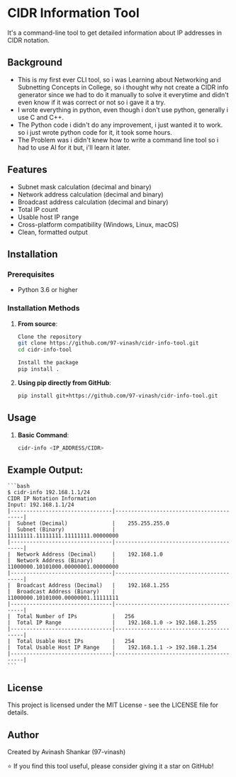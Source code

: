 # CIDR Information Tool

It's a command-line tool to get detailed information about IP addresses in CIDR notation.

## Background

- This is my first ever CLI tool, so i was Learning about Networking and Subnetting Concepts in College, so i thought why not create a CIDR info generator since we had to do it manually to solve it everytime and didn't even know if it was correct or not so i gave it a try.  
- I wrote everything in python, even though i don't use python, generally i use C and C++.  
- The Python code i didn't do any improvement, i just wanted it to work. so i just wrote python code for it, it took some hours.  
- The Problem was i didn't knew how to write a command line tool so i had to use AI for it but, i'll learn it later.

## Features

- Subnet mask calculation (decimal and binary)
- Network address calculation (decimal and binary)
- Broadcast address calculation (decimal and binary)
- Total IP count
- Usable host IP range
- Cross-platform compatibility (Windows, Linux, macOS)
- Clean, formatted output

## Installation

### Prerequisites

- Python 3.6 or higher

### Installation Methods

1. **From source**:
   ```bash
   Clone the repository
   git clone https://github.com/97-vinash/cidr-info-tool.git
   cd cidr-info-tool
   
   Install the package
   pip install .
   ```

2. **Using pip directly from GitHub**:
    ```bash
    pip install git+https://github.com/97-vinash/cidr-info-tool.git
    ```
## Usage

1. **Basic Command**:
    ```bash
    cidr-info <IP_ADDRESS/CIDR>
    ```

## Example Output:
    ```bash
    $ cidr-info 192.168.1.1/24
    CIDR IP Notation Information
    Input: 192.168.1.1/24
    |--------------------------------|-----------------------------------------|
    |  Subnet (Decimal)              |    255.255.255.0
    |  Subnet (Binary)               |    11111111.11111111.11111111.00000000
    |--------------------------------|-----------------------------------------|
    |  Network Address (Decimal)     |    192.168.1.0
    |  Network Address (Binary)      |    11000000.10101000.00000001.00000000
    |--------------------------------|-----------------------------------------|
    |  Broadcast Address (Decimal)   |    192.168.1.255
    |  Broadcast Address (Binary)    |    11000000.10101000.00000001.11111111
    |--------------------------------|-----------------------------------------|
    |  Total Number of IPs           |   256
    |  Total IP Range                |    192.168.1.0 -> 192.168.1.255
    |--------------------------------|-----------------------------------------|
    |  Total Usable Host IPs         |   254
    |  Total Usable Host IP Range    |    192.168.1.1 -> 192.168.1.254
    |--------------------------------|-----------------------------------------|
    ```
## License
This project is licensed under the MIT License - see the LICENSE file for details.

## Author
Created by Avinash Shankar (97-vinash)


⭐ If you find this tool useful, please consider giving it a star on GitHub!